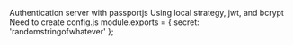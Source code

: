 Authentication server with passportjs
Using local strategy, jwt, and bcrypt
Need to create config.js
module.exports = {
  secret: 'randomstringofwhatever'
};
